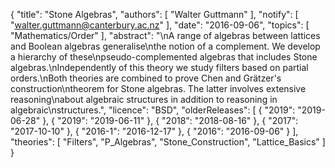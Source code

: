 {
    "title": "Stone Algebras",
    "authors": [
        "Walter Guttmann"
    ],
    "notify": [
        "walter.guttmann@canterbury.ac.nz"
    ],
    "date": "2016-09-06",
    "topics": [
        "Mathematics/Order"
    ],
    "abstract": "\nA range of algebras between lattices and Boolean algebras generalise\nthe notion of a complement. We develop a hierarchy of these\npseudo-complemented algebras that includes Stone algebras.\nIndependently of this theory we study filters based on partial orders.\nBoth theories are combined to prove Chen and Grätzer's construction\ntheorem for Stone algebras. The latter involves extensive reasoning\nabout algebraic structures in addition to reasoning in algebraic\nstructures.",
    "licence": "BSD",
    "olderReleases": [
        {
            "2019": "2019-06-28"
        },
        {
            "2019": "2019-06-11"
        },
        {
            "2018": "2018-08-16"
        },
        {
            "2017": "2017-10-10"
        },
        {
            "2016-1": "2016-12-17"
        },
        {
            "2016": "2016-09-06"
        }
    ],
    "theories": [
        "Filters",
        "P_Algebras",
        "Stone_Construction",
        "Lattice_Basics"
    ]
}